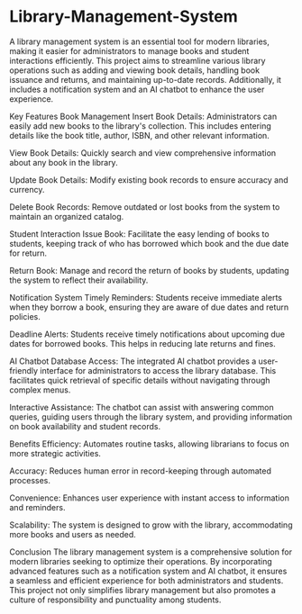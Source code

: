# Library-Management-System
A library management system is an essential tool for modern libraries, making it easier for administrators to manage books and student interactions efficiently. This project aims to streamline various library operations such as adding and viewing book details, handling book issuance and returns, and maintaining up-to-date records. Additionally, it includes a notification system and an AI chatbot to enhance the user experience.

Key Features
Book Management
Insert Book Details: Administrators can easily add new books to the library's collection. This includes entering details like the book title, author, ISBN, and other relevant information.

View Book Details: Quickly search and view comprehensive information about any book in the library.

Update Book Details: Modify existing book records to ensure accuracy and currency.

Delete Book Records: Remove outdated or lost books from the system to maintain an organized catalog.

Student Interaction
Issue Book: Facilitate the easy lending of books to students, keeping track of who has borrowed which book and the due date for return.

Return Book: Manage and record the return of books by students, updating the system to reflect their availability.

Notification System
Timely Reminders: Students receive immediate alerts when they borrow a book, ensuring they are aware of due dates and return policies.

Deadline Alerts: Students receive timely notifications about upcoming due dates for borrowed books. This helps in reducing late returns and fines.

AI Chatbot
Database Access: The integrated AI chatbot provides a user-friendly interface for administrators to access the library database. This facilitates quick retrieval of specific details without navigating through complex menus.

Interactive Assistance: The chatbot can assist with answering common queries, guiding users through the library system, and providing information on book availability and student records.

Benefits
Efficiency: Automates routine tasks, allowing librarians to focus on more strategic activities.

Accuracy: Reduces human error in record-keeping through automated processes.

Convenience: Enhances user experience with instant access to information and reminders.

Scalability: The system is designed to grow with the library, accommodating more books and users as needed.

Conclusion
The library management system is a comprehensive solution for modern libraries seeking to optimize their operations. By incorporating advanced features such as a notification system and AI chatbot, it ensures a seamless and efficient experience for both administrators and students. This project not only simplifies library management but also promotes a culture of responsibility and punctuality among students.
